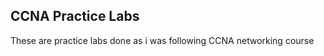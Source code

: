 
<h2>CCNA Practice Labs</h2>
<p>These are practice labs done as i was following CCNA networking course </p>
